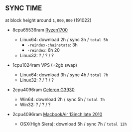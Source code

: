 SYNC TIME
---------
at block height around `1,000,000` (191022)

- 8cpu65536ram [Ryzen1700](https://en.wikichip.org/wiki/amd/ryzen_7/1700)
  * Linux64: download 2h / sync 3h / `total 5h`
    - `-reindex-chainstate`: 3h
    - `-reindex`: 6h 20
  * Linux32: ? / ? / ?

- 1cpu1024ram VPS (+2gb swap)
  * Linux64: download 3h / sync 4h / `total 7h`
  * Linux32: ? / ? / ?

- 2cpu4096ram [Celeron G3930](https://en.wikichip.org/wiki/intel/celeron/g3930)
  * Win64: download 2h / sync 5h / `total 7h`
  * Win32: ? / ? / ?

- 2cpu4096ram [MacbookAir 13inch late 2010](https://support.apple.com/kb/sp618)
  * OSX(High Siera): download 5h / sync 7h / `total 12h`
  
